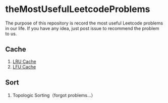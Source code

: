# theMostUsefulLeetcodeProblems
The purpose of this repository is record the most useful Leetcode problems in our life. If you have any idea, just post issue to recommend the problem to us.

## Cache
1. [LRU Cache](https://leetcode.com/problems/lru-cache/)
1. [LFU Cache](https://leetcode.com/problems/lfu-cache/)

## Sort
1. Topologic Sorting（forgot problems...）
